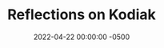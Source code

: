 ---
layout: post
title:  "Reflections on Kodiak"
date:   2022-04-22 00:00:00 -0500
categories:	reflections kodiak leadership travel
---